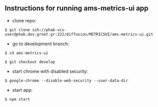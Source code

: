 ## Instructions for running ams-metrics-ui app

* clone repo:
```
$ git clone ssh://phab-vcs-user@phab.dev.grnet.gr:222/diffusion/METRICSUI/ams-metrics-ui.git
```
* go to development branch: 
```
$ cd ams-metrics-ui
```
```
$ git checkout develop
```
* start chrome with disabled security: 
```
$ google-chrome --disable-web-security --user-data-dir
```
* start app:
```
$ npm start
```